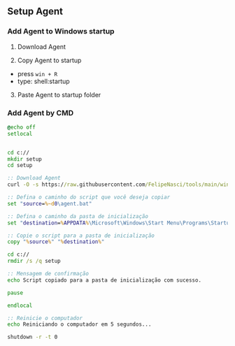 ## Setup Agent

### Add Agent to Windows startup
1. Download Agent

2. Copy Agent to startup
- press `win + R`
- type: shell:startup

3. Paste Agent to startup folder


### Add Agent by CMD

```bat
@echo off
setlocal


cd c://
mkdir setup
cd setup

:: Download Agent
curl -O -s https://raw.githubusercontent.com/FelipeNasci/tools/main/windows/scripts/labs/labinfo01/agent.bat

:: Defina o caminho do script que você deseja copiar
set "source=%~d0\agent.bat"

:: Defina o caminho da pasta de inicialização
set "destination=%APPDATA%\Microsoft\Windows\Start Menu\Programs\Startup\agent.bat"

:: Copie o script para a pasta de inicialização
copy "%source%" "%destination%"

cd c://
rmdir /s /q setup

:: Mensagem de confirmação
echo Script copiado para a pasta de inicialização com sucesso.

pause

endlocal

:: Reinicie o computador
echo Reiniciando o computador em 5 segundos...

shutdown -r -t 0

```
